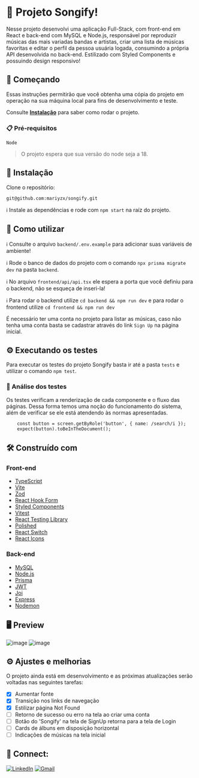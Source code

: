 # 🎵 Projeto Songify!

Nesse projeto desenvolvi uma aplicação Full-Stack, com front-end em React e back-end com MySQL e Node.js, responsável por reproduzir músicas das mais variadas bandas e artistas, criar uma lista de músicas favoritas e editar o perfil da pessoa usuária logada, consumindo a própria API desenvolvida no back-end.
Estilizado com Styled Components e possuindo design responsivo!

## 🚀 Começando

Essas instruções permitirão que você obtenha uma cópia do projeto em operação na sua máquina local para fins de desenvolvimento e teste.

Consulte **[Instalação](#install)** para saber como rodar o projeto.

### 📋 Pré-requisitos

``Node``
> O projeto espera que sua versão do node seja a 18.

## 🔧 Instalação<a name="install"></a>

Clone o repositório:

```
git@github.com:mariyzx/songify.git
```
:information_source: Instale as dependências e rode com `npm start` na raíz do projeto.

## 📃 Como utilizar

:information_source: Consulte o arquivo `backend/.env.example` para adicionar suas variáveis de ambiente! [](https://www.inmotionhosting.com/support/website/connect-database-remotely-mysql-workbench/)

:information_source: Rode o banco de dados do projeto com o comando `npx prisma migrate dev` na pasta `backend`.

:information_source: No arquivo `frontend/api/api.tsx` ele espera a porta que você definiu para o backend, não se esqueça de inseri-la!

:information_source: Para rodar o backend utilize `cd backend && npm run dev` e para rodar o frontend utilize `cd frontend && npm run dev`

É necessário ter uma conta no projeto para listar as músicas, caso não tenha uma conta basta se cadastrar através do link `Sign Up` na página inicial.

## ⚙️ Executando os testes

Para executar os testes do projeto Songify basta ir até a pasta `tests` e utilizar o comando `npm test`.

### 🔩 Análise dos testes

Os testes verificam a renderização de cada componente e o fluxo das páginas. Dessa forma temos uma noção do funcionamento do sistema, além de verificar se ele está atendendo às normas apresentadas.

```
    const button = screen.getByRole('button', { name: /search/i });
    expect(button).toBeInTheDocument();
```


## 🛠️ Construído com

### Front-end

* [TypeScript](https://www.typescriptlang.org/)
* [Vite](https://vitejs.dev/)
* [Zod](https://github.com/colinhacks/zod)
* [React Hook Form](https://react-hook-form.com/)
* [Styled Components](https://styled-components.com/)
* [Vitest](https://vitest.dev/)
* [React Testing Library](https://testing-library.com/)
* [Polished](https://polished.js.org/)
* [React Switch](https://www.npmjs.com/package/react-switch)
* [React Icons](https://react-icons.github.io/react-icons/)

### Back-end

* [MySQL](https://www.mysql.com/)
* [Node.js](https://nodejs.org/en)
* [Prisma](https://www.prisma.io/)
* [JWT](https://jwt.io/)
* [Joi](https://joi.dev/)
* [Express](https://expressjs.com/)
* [Nodemon](https://nodemon.io/)

## 🖥 Preview

![image](https://user-images.githubusercontent.com/69324347/235500928-2f897492-05a6-4b48-b735-430c271fb6cb.png)
![image](https://user-images.githubusercontent.com/69324347/235501059-e22c5c8a-bae4-446b-9628-9f2eaca8764b.png)

## ⚙️ Ajustes e melhorias

O projeto ainda está em desenvolvimento e as próximas atualizações serão voltadas nas seguintes tarefas:

- [x] Aumentar fonte
- [x] Transição nos links de navegação
- [x] Estilizar página Not Found
- [ ] Retorno de sucesso ou erro na tela ao criar uma conta
- [ ] Botão do 'Songify' na tela de SignUp retorna para a tela de Login
- [ ] Cards de álbuns em disposição horizontal
- [ ] Indicações de músicas na tela inicial

## 💚 Connect:

[![LinkedIn](https://img.shields.io/badge/LinkedIn-0077B5?style=for-the-badge&logo=linkedin&logoColor=white)](https://www.linkedin.com/in/marinhomariana8/) [![Gmail](https://img.shields.io/badge/Gmail-D14836?style=for-the-badge&logo=gmail&logoColor=white
)](mailto:marinhomariana8@gmail.com)


